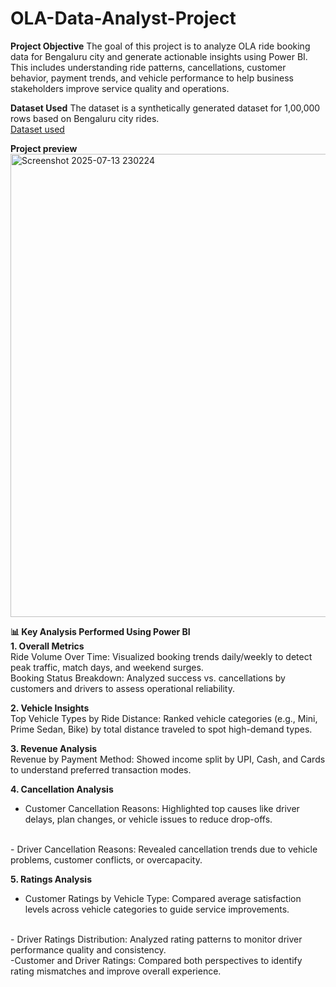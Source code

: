 # OLA-Data-Analyst-Project

**Project Objective**
The goal of this project is to analyze OLA ride booking data for Bengaluru city and generate actionable insights using Power BI. This includes understanding ride patterns, cancellations, customer behavior, payment trends, and vehicle performance to help business stakeholders improve service quality and operations.

**Dataset Used**
The dataset is a synthetically generated dataset for 1,00,000 rows based on Bengaluru city rides. 
</br>
[Dataset used](https://drive.google.com/file/d/1JEkhuwnzZ5N2JlUhLrvqIDtghWiqEDo-/view?usp=sharing)
</br>


**Project preview**
</br>
<img width="1291" height="741" alt="Screenshot 2025-07-13 230224" src="https://github.com/user-attachments/assets/36fbcab3-fa4e-4e4b-b707-5582d39875dd" />

**📊 Key Analysis Performed Using Power BI**
</br>
**1. Overall Metrics**
</br>
Ride Volume Over Time:
Visualized booking trends daily/weekly to detect peak traffic, match days, and weekend surges.
</br>
Booking Status Breakdown:
Analyzed success vs. cancellations by customers and drivers to assess operational reliability.

**2. Vehicle Insights**
</br>
Top Vehicle Types by Ride Distance:
Ranked vehicle categories (e.g., Mini, Prime Sedan, Bike) by total distance traveled to spot high-demand types.

**3. Revenue Analysis**
</br>
Revenue by Payment Method:
Showed income split by UPI, Cash, and Cards to understand preferred transaction modes.

**4. Cancellation Analysis**
</br>
- Customer Cancellation Reasons:
Highlighted top causes like driver delays, plan changes, or vehicle issues to reduce drop-offs.
</br>
- Driver Cancellation Reasons:
Revealed cancellation trends due to vehicle problems, customer conflicts, or overcapacity.

**5. Ratings Analysis**
</br>
- Customer Ratings by Vehicle Type: Compared average satisfaction levels across vehicle categories to guide service improvements.
</br>
- Driver Ratings Distribution: Analyzed rating patterns to monitor driver performance quality and consistency.
</br>
-Customer and Driver Ratings: Compared both perspectives to identify rating mismatches and improve overall experience.


